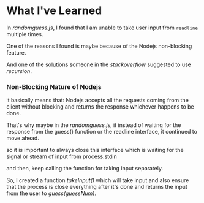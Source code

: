 # What I've Learned

In *randomguess.js*, I found that I am unable to take user input from `readline` multiple times.

One of the reasons I found is maybe because of the Nodejs non-blocking feature.

And one of the solutions someone in the *stackoverflow* suggested to use *recursion*.

### Non-Blocking Nature of Nodejs

it basically means that: Nodejs accepts all the requests coming from the client without blocking and returns the response whichever happens to be done.

That's why maybe in the *randomguess.js*, it instead of waiting for the response from the guess() function or the readline interface, it continued to move ahead.

so it is important to always close this interface which is waiting for the signal or stream of input from process.stdin

and then, keep calling the function for taking input separately.

So, I created a function *takeInput()* which will take input and also ensure that the process is close everything after it's done and returns the input from the user to *guess(guessNum)*.


